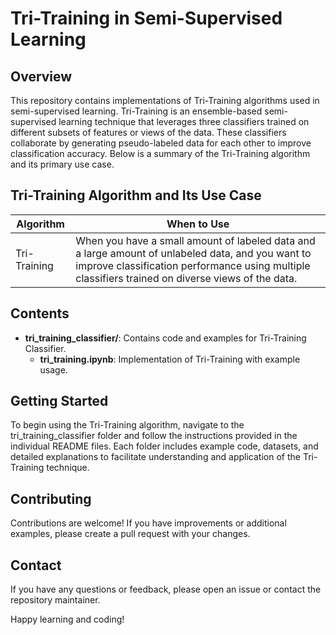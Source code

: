 # Tri-Training in Semi-Supervised Learning
## Overview

This repository contains implementations of Tri-Training algorithms used in semi-supervised learning. Tri-Training is an ensemble-based semi-supervised learning technique that leverages three classifiers trained on different subsets of features or views of the data. These classifiers collaborate by generating pseudo-labeled data for each other to improve classification accuracy. Below is a summary of the Tri-Training algorithm and its primary use case.

## Tri-Training Algorithm and Its Use Case

| Algorithm   | When to Use                                                                                           |
|-------------|-------------------------------------------------------------------------------------------------------|
| Tri-Training | When you have a small amount of labeled data and a large amount of unlabeled data, and you want to improve classification performance using multiple classifiers trained on diverse views of the data. |

## Contents

- **tri_training_classifier/**: Contains code and examples for Tri-Training Classifier.
  - **tri_training.ipynb**: Implementation of Tri-Training with example usage.

## Getting Started

To begin using the Tri-Training algorithm, navigate to the tri_training_classifier folder and follow the instructions provided in the individual README files. Each folder includes example code, datasets, and detailed explanations to facilitate understanding and application of the Tri-Training technique.

## Contributing

Contributions are welcome! If you have improvements or additional examples, please create a pull request with your changes.

## Contact

If you have any questions or feedback, please open an issue or contact the repository maintainer.

Happy learning and coding!
